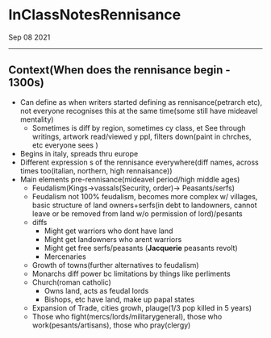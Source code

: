 # InClassNotesRennisance
Sep 08 2021
***
## Context(When does the rennisance begin - 1300s)
 - Can define as when writers started defining as rennisance(petrarch etc), not  everyone recognises this at the same time(some still have mideavel mentality)
   - Sometimes is diff by region, sometimes cy class, et    See through writings, artwork read/viewed y ppl, filters down(paint in chrches, etc everyone sees ) 
 - Begins in italy, spreads thru europe 
 - Different expression s of the rennisance everywhere(diff names, across times too(italian, northern, high rennaisance))
 - Main elements pre-rennisance(mideavel period/high middle ages)
   - Feudalism(Kings->vassals(Security, order)-> Peasants/serfs)
   - Feudalism not 100% feudalism, becomes more complex w/ villages, basic structure of land owners+serfs(in debt to landowners, cannot leave or be removed from land w/o permission of lord)/pesants
   - diffs
     - Might get warriors who dont have land
     - Might get landowners who arent warriors 
     - Might get free serfs/peasants (**Jacquerie** peasants revolt)
     - Mercenaries
   - Growth of towns(further alternatives to feudalism)
   - Monarchs diff power bc limitations by things like perliments 
   - Church(roman catholic)
     - Owns land, acts as feudal lords
     - Bishops, etc have land, make up papal states 
   - Expansion of Trade, cities growh, plauge(1/3 pop killed in 5 years)
   - Those who fight(mercs/lords/militarygeneral), those who work(pesants/artisans), those who pray(clergy)